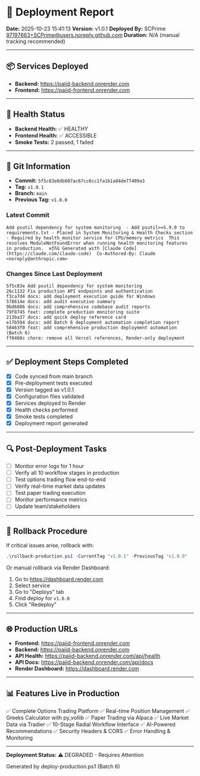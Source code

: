 # 🚀 Deployment Report

**Date:** 2025-10-23 15:41:13
**Version:** v1.0.1
**Deployed By:** SCPrime <97197663+SCPrime@users.noreply.github.com>
**Duration:** N/A (manual tracking recommended)

---

## 📦 Services Deployed

- **Backend:** https://paiid-backend.onrender.com
- **Frontend:** https://paiid-frontend.onrender.com

---

## 🏥 Health Status

- **Backend Health:** ✅ HEALTHY
- **Frontend Health:** ✅ ACCESSIBLE
- **Smoke Tests:** 2 passed, 1 failed

---

## 📝 Git Information

- **Commit:** `5f5c83e6db607ac67cc6cc1fa161a84de77409a3`
- **Tag:** `v1.0.1`
- **Branch:** `main`
- **Previous Tag:** `v1.0.0`

### Latest Commit
```
Add psutil dependency for system monitoring  - Add psutil>=5.9.0 to requirements.txt - Placed in System Monitoring & Health Checks section - Required by health_monitor service for CPU/memory metrics  This resolves ModuleNotFoundError when running health monitoring features in production.  ≡ƒñû Generated with [Claude Code](https://claude.com/claude-code)  Co-Authored-By: Claude <noreply@anthropic.com> 
```

### Changes Since Last Deployment
```
5f5c83e Add psutil dependency for system monitoring
26c1132 Fix production API endpoints and authentication
f3ca7d4 docs: add deployment execution guide for Windows
578614e docs: add audit executive summary
9bd6886 docs: add comprehensive codebase audit reports
79f8745 feat: complete production monitoring suite
213ba37 docs: add quick deploy reference card
e17b594 docs: add Batch 6 deployment automation completion report
58463f0 feat: add comprehensive production deployment automation (Batch 6)
ff0460c chore: remove all Vercel references, Render-only deployment

```

---

## ✅ Deployment Steps Completed

- [x] Code synced from main branch
- [x] Pre-deployment tests executed
- [x] Version tagged as v1.0.1
- [x] Configuration files validated
- [x] Services deployed to Render
- [x] Health checks performed
- [x] Smoke tests completed
- [x] Deployment report generated

---

## 🔍 Post-Deployment Tasks

- [ ] Monitor error logs for 1 hour
- [ ] Verify all 10 workflow stages in production
- [ ] Test options trading flow end-to-end
- [ ] Verify real-time market data updates
- [ ] Test paper trading execution
- [ ] Monitor performance metrics
- [ ] Update team/stakeholders

---

## 🔄 Rollback Procedure

If critical issues arise, rollback with:

```powershell
.\rollback-production.ps1 -CurrentTag "v1.0.1" -PreviousTag "v1.0.0"
```

Or manual rollback via Render Dashboard:
1. Go to https://dashboard.render.com
2. Select service
3. Go to "Deploys" tab
4. Find deploy for `v1.0.0`
5. Click "Redeploy"

---

## 🌐 Production URLs

- **Frontend:** https://paiid-frontend.onrender.com
- **Backend:** https://paiid-backend.onrender.com
- **API Health:** https://paiid-backend.onrender.com/api/health
- **API Docs:** https://paiid-backend.onrender.com/api/docs
- **Render Dashboard:** https://dashboard.render.com

---

## 📊 Features Live in Production

✅ Complete Options Trading Platform
✅ Real-time Position Management
✅ Greeks Calculator with py_vollib
✅ Paper Trading via Alpaca
✅ Live Market Data via Tradier
✅ 10-Stage Radial Workflow Interface
✅ AI-Powered Recommendations
✅ Security Headers & CORS
✅ Error Handling & Monitoring

---

**Deployment Status:** ⚠️ DEGRADED - Requires Attention

Generated by deploy-production.ps1 (Batch 6)
